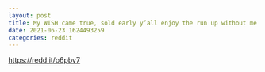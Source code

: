 ```yaml
--- 
layout: post 
title: My WISH came true, sold early y’all enjoy the run up without me. 
date: 2021-06-23 1624493259 
categories: reddit 
--- 
```

https://redd.it/o6pbv7